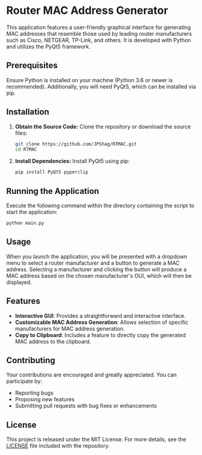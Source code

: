 # Router MAC Address Generator

This application features a user-friendly graphical interface for generating MAC addresses that resemble those used by leading router manufacturers such as Cisco, NETGEAR, TP-Link, and others. It is developed with Python and utilizes the PyQt5 framework.

## Prerequisites

Ensure Python is installed on your machine (Python 3.6 or newer is recommended). Additionally, you will need PyQt5, which can be installed via pip.

## Installation

1. **Obtain the Source Code:**
   Clone the repository or download the source files:
   ```bash
   git clone https://github.com/JPShag/RTMAC.git
   cd RTMAC
   ```

2. **Install Dependencies:**
   Install PyQt5 using pip:
   ```bash
   pip install PyQt5 pyperclip
   ```

## Running the Application

Execute the following command within the directory containing the script to start the application:
```bash
python main.py
```

## Usage

When you launch the application, you will be presented with a dropdown menu to select a router manufacturer and a button to generate a MAC address. Selecting a manufacturer and clicking the button will produce a MAC address based on the chosen manufacturer's OUI, which will then be displayed.

## Features

- **Interactive GUI**: Provides a straightforward and interactive interface.
- **Customizable MAC Address Generation**: Allows selection of specific manufacturers for MAC address generation.
- **Copy to Clipboard**: Includes a feature to directly copy the generated MAC address to the clipboard.

## Contributing

Your contributions are encouraged and greatly appreciated. You can participate by:
- Reporting bugs
- Proposing new features
- Submitting pull requests with bug fixes or enhancements

## License

This project is released under the MIT License. For more details, see the [LICENSE](LICENSE) file included with the repository.
